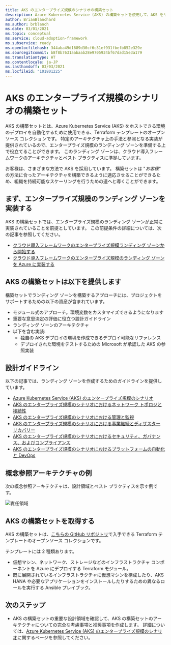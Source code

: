 ```yaml
---
title: AKS のエンタープライズ規模のシナリオの構築セット
description: Azure Kubernetes Service (AKS) の構築セットを使用して、AKS をサポートするエンタープライズ規模のランディング ゾーンを作成します。
author: BrianBlanchard
ms.author: brblanch
ms.date: 03/01/2021
ms.topic: conceptual
ms.service: cloud-adoption-framework
ms.subservice: ready
ms.openlocfilehash: 344aba49d1689d30cf6c31ef931fbefb852e329e
ms.sourcegitcommit: b8f8b7631aabaab28e9705934bf67dad15e3a179
ms.translationtype: HT
ms.contentlocale: ja-JP
ms.lasthandoff: 03/03/2021
ms.locfileid: "101801225"
---
```

# <a name="construction-set-for-aks-enterprise-scale-scenario"></a>AKS のエンタープライズ規模のシナリオの構築セット

AKS の構築セットとは、Azure Kubernetes Service (AKS) をホストできる環境のデプロイを自動化するために使用できる、Terraform テンプレートのオープンソース コレクションです。 特定のアーキテクチャ上の手法と参照となる実装が提供されているので、エンタープライズ規模のランディング ゾーンを準備する上で役立てることができます。 このランディング ゾーンは、クラウド導入フレームワークのアーキテクチャとベスト プラクティスに準拠しています。

お客様は、さまざまな方法で AKS を採用しています。 構築セットは "*お客様*" の方法に合ったアーキテクチャを構築できるように適応させることができるため、組織を持続可能なスケーリングを行うための道へと導くことができます。

## <a name="to-begin-implement-an-enterprise-scale-landing-zone"></a>まず、エンタープライズ規模のランディング ゾーンを実装する

AKS の構築セットでは、エンタープライズ規模のランディング ゾーンが正常に実装されていることを前提としています。 この前提条件の詳細については、次の記事を参照してください。

- [クラウド導入フレームワークのエンタープライズ規模ランディング ゾーンから開始する](../../ready/enterprise-scale/index.md)
- [クラウド導入フレームワークのエンタープライズ規模のランディング ゾーンを Azure に実装する](../../ready/enterprise-scale/implementation.md)

## <a name="what-the-aks-construction-set-provides"></a>AKS の構築セットは以下を提供します

構築セットでランディング ゾーンを構築するアプローチには、プロジェクトをサポートするための以下の資産が含まれています。

- モジュール式のアプローチ。環境変数をカスタマイズできるようになります
- 重要な意思決定の評価に役立つ設計ガイドライン
- ランディング ゾーンのアーキテクチャ
- 以下を含む実装:
  - 独自の AKS デプロイの環境を作成できるデプロイ可能なリファレンス
  - デプロイされた環境をテストするための Microsoft が承認した AKS の参照実装

## <a name="design-guidelines"></a>設計ガイドライン

以下の記事では、ランディング ゾーンを作成するためのガイドラインを提供しています。

- [Azure Kubernetes Service (AKS) のエンタープライズ規模のシナリオ](./eslz-identity-and-access-management.md)
- [AKS のエンタープライズ規模のシナリオにおけるネットワーク トポロジと接続性](./eslz-network-topology-and-connectivity.md)
- [AKS のエンタープライズ規模のシナリオにおける管理と監視](./eslz-management-and-monitoring.md)
- [AKS のエンタープライズ規模のシナリオにおける事業継続とディザスター リカバリー](./eslz-business-continuity-and-disaster-recovery.md)
- [AKS のエンタープライズ規模のシナリオにおけるセキュリティ、ガバナンス、およびコンプライアンス](./eslz-security-governance-and-compliance.md)
- [AKS のエンタープライズ規模のシナリオにおけるプラットフォームの自動化と DevOps](./eslz-platform-automation-and-devops.md)

## <a name="example-conceptual-reference-architecture"></a>概念参照アーキテクチャの例

次の概念参照アーキテクチャは、設計領域とベスト プラクティスを示す例です。

![責任領域](./media/aks-enterprise-scale-landing-zone.png)

## <a name="obtain-the-aks-construction-set"></a>AKS の構築セットを取得する

AKS の構築セットは、[こちらの GitHub リポジトリ](https://github.com/Azure/caf-terraform-landingzones-starter/tree/starter/enterprise_scale/construction_sets/aks/online/aks_secure_baseline)で入手できる Terraform テンプレートのオープンソース コレクションです。

テンプレートには 2 種類あります。

- 仮想マシン、ネットワーク、ストレージなどのインフラストラクチャ コンポーネントを Azure にデプロイする Terraform モジュール。
- 既に展開されているインフラストラクチャに仮想マシンを構成したり、AKS HANA や必要なアプリケーションをインストールしたりするための異なるロールを実行する Ansible プレイブック。

## <a name="next-steps"></a>次のステップ

- AKS の構築セットの重要な設計領域を確認して、AKS の構築セットのアーキテクチャについての完全な考慮事項と推奨事項を作成します。 詳細については、[Azure Kubernetes Service (AKS) のエンタープライズ規模のシナリオ](./eslz-identity-and-access-management.md)に関するページを参照してください。
